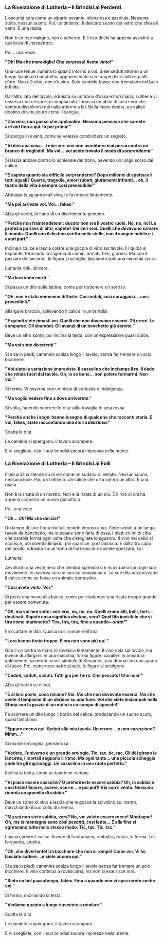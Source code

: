 ### **La Rivelazione di Lutheria – Il Brindisi ai Perdenti**

L’oscurità cala come un sipario pesante, silenziosa e assoluta. Nessuna stella, nessun suono. Poi, un tintinnio. Il delicato suono del vetro che sfiora il vetro. E una risata.

Non è un riso maligno, non è scherno. È il riso di chi ha appena assistito a qualcosa di _inaspettato_.

Poi… una voce.

**"Oh! Ma che meraviglia! Che sorpresa! Avete _vinto!_"**

Una luce tenue illumina lo spazio intorno a voi. Siete seduti attorno a un lungo tavolo da banchetto, apparecchiato con coppe di cristallo e piatti d’oro. Non c’è cibo, non c’è vino. Solo candele basse che tremolano nel buio infinito.

Dall’altro lato del tavolo, sdraiata su un trono d’ossa e fiori marci, Lutheria vi osserva con un sorriso compiaciuto. Indossa un abito di seta nera che sembra dissolversi nel nulla attorno a lei. Nella mano destra, un calice ricolmo di vino scuro come il sangue.

**"Davvero, non posso che applaudire. Nessuno pensava che sareste arrivati fino a qui. Io per prima!"**

Si sporge in avanti, come se volesse condividere un segreto.

**"Vi dirò una cosa… i miei veri eroi non avrebbero mai perso contro un branco di trogloditi. Ma voi… voi avete trovato il modo di _sorprendermi_."**

Si lascia andare contro lo schienale del trono, bevendo un lungo sorso dal calice.

**"E sapete quanto sia difficile sorprendermi? Dopo millenni di spettacoli tutti uguali? Guerre, tragedie, amori rubati, giuramenti infranti… oh, il teatro della vita è sempre così prevedibile!"**

Abbassa lo sguardo nel vino, lo fa roteare lentamente.

**"Ma poi arrivate voi. Voi… fakes."**

Alza gli occhi, brillano di un divertimento genuino.

**"Perché non fraintendetemi: _questo_ non era il vostro ruolo. No, no, no! La profezia parlava di altri, sapete? Dei veri eroi. Quelli che _dovevano_ salvare il mondo. Quelli con il destino scritto nelle stelle, con il sangue nobile e i cuori puri."**

Inclina il calice e lascia colare una goccia di vino sul tavolo. Il liquido si espande, formando la sagoma di uomini armati, fieri, gloriosi. Ma con il passare dei secondi, la figura si scioglie, lasciando solo una macchia scura.

Lutheria ride, sincera.

**"Ma loro sono morti."**

Si passa un dito sulle labbra, come per trattenere un sorriso.

**"Oh, non è stato nemmeno difficile. Così nobili, così coraggiosi… così prevedibili."**

Allarga le braccia, sollevando il calice in un brindisi.

**"E quindi siete rimasti voi. Quelli che non dovevano esserci. Gli errori. Le comparse. Gli sbandati. Gli avanzi di un banchetto già servito."**

Beve un altro sorso, poi inclina la testa, con un’espressione quasi dolce.

**"Ma voi siete _divertenti_."**

Si alza in piedi, cammina scalza lungo il tavolo, senza far tremare un solo bicchiere.

**"Voi siete la variazione imprevista. Il sassolino che inciampa il re. Il dado che rotola fuori dal tavolo. Oh, lo so bene… non potete fermarmi. Non _voi_."**

Si ferma. Vi osserva con un misto di curiosità e indulgenza.

**"Ma voglio vedere fino a dove arriverete."**

Si volta, facendo scorrere le dita sulla tovaglia di seta rossa.

**"Perché anche i sogni hanno bisogno di qualcuno che racconti storie. E voi, fakes, state raccontando una storia _deliziosa_."**

Scatta le dita.

Le candele si spengono. Il tavolo scompare.

E vi svegliate, con il suo brindisi ancora impresso nella mente.


### **La Rivelazione di Lutheria – Il Brindisi ai Folli**

L'oscurità si stende su di voi come un sudario di velluto. Nessun suono, nessuna luce. Poi, un tintinnio. Un calice che urta contro un altro. E una risata.

Non è la risata di un mostro. Non è la risata di un dio. È il riso di chi ha appena scoperto un nuovo giocattolo.

Poi, una voce.

**"Oh… _Oh!_ Ma che delizia!"**

Un lampo di luce fioca rivela il mondo intorno a voi. Siete seduti a un lungo tavolo da banchetto, ma le posate sono fatte di ossa, i piatti colmi di cibo che cambia forma ogni volta che distogliete lo sguardo. Il vino nei calici si scurisce, poi diventa limpido, poi sparisce, poi trabocca. E dall’altro capo del tavolo, sdraiata su un trono di fiori secchi e costole spezzate, _Lei_.

Lutheria.

Avvolta in una veste nera che sembra sgretolarsi e ricostruirsi con ogni suo movimento, vi osserva con un sorriso compiaciuto. Le sue dita accarezzano il calice come se fosse un animale domestico.

**"Così avete _vinto_. Voi."**

Si porta una mano alla bocca, come per trattenere una risata troppo grande per essere contenuta.

**"Oh, ma voi non siete i veri eroi, no, no, no. Quelli erano alti, belli, forti… destinati. Sapete cosa significa _destino_, vero? Quel filo invisibile che vi tira come marionette? Tira, tira, tira, fino a quando—_snap!_"**

Fa scattare le dita. Qualcosa si rompe nell'aria.

**"Loro hanno tirato troppo. E ora non sono più qui."**

Gira il calice tra le mani, lo rovescia lentamente. Il vino cola sul tavolo, ma invece di allargarsi in una macchia, forma figure: cavalieri in armatura splendente, sacerdoti con il simbolo di Keraunos, una donna con una spada di fuoco. Poi, come neve sotto al sole, le figure si sciolgono.

**"Caduti, caduti, caduti. Tutti giù per terra. Che peccato! Che noia!"**

Alza gli occhi su di voi.

**"E al loro posto, cosa rimane? Voi. _Voi_ che non dovevate esserci. _Voi_ che avete il tempismo di un ubriaco su una fune. _Voi_ che siete inciampati nella Storia con la grazia di un mulo in un campo di specchi!"**

Fa scorrere un dito lungo il bordo del calice, producendo un suono acuto, quasi fastidioso.

**"Eppure eccovi qui. Seduti alla mia tavola. Un errore… _o una variazione?_ Mmm…"**

Si morde un’unghia, pensierosa.

**"Vedete, l’universo è un grande orologio. Tic, tac, tic, tac. Gli dèi girano le lancette, i mortali seguono il ritmo. Ma ogni tanto… una piccola scheggia cade tra gli ingranaggi. Un sassolino in una ruota perfetta."**

Inclina la testa, come un bambino curioso.

**"Vi piace essere sassolini? O preferireste essere sabbia? Oh, la sabbia è così triste! Scorre, scorre, scorre… e poi puff! Via con il vento. Nessuno ricorda un granello di sabbia."**

Beve un sorso di vino e lascia che le gocce le scivolino sul mento, macchiando il suo collo di cremisi.

**"Ma voi non siete sabbia, vero? No, voi volete essere rocce! Montagne! Oh, ma le montagne sono così _pesanti_, così lente… E alla fine si sgretolano tutte nello stesso modo. Tic, tac. Tic, tac."**

Lascia cadere il calice. Invece di frantumarsi, rimbalza, rotola, si ferma. Lei lo guarda, stupita.

**"Oh, che divertente! Un bicchiere che non si rompe! Come voi. Vi ho lasciato cadere… e siete ancora qui."**

Si alza in piedi, cammina scalza lungo il tavolo senza far tremare un solo bicchiere. Il vino continua a rovesciarsi, ma non si esaurisce mai.

**"Siete un bel passatempo, fakes. Fino a quando non vi spezzerete anche voi."**

Si ferma, inclinando la testa.

**"Vediamo quanto a lungo riuscirete a rotolare."**

Scatta le dita.

Le candele si spengono. Il tavolo scompare.

E vi svegliate, con il suo brindisi ancora impresso nella mente.